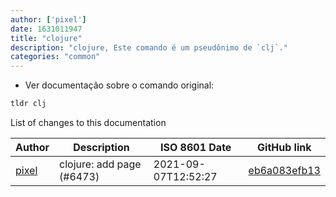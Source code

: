 ```yaml
---
author: ['pixel']
date: 1631011947
title: "clojure"
description: "clojure, Este comando é um pseudônimo de `clj`."
categories: "common"
---
```

- Ver documentação sobre o comando original:

```bash
tldr clj
```
List of changes to this documentation


Author | Description | ISO 8601 Date | GitHub link
------|-----|-----|-----
[pixel](mailto:35269695+pixelcmtd@users.noreply.github.com) | clojure: add page (#6473) | 2021-09-07T12:52:27 | [eb6a083efb13](https://github.com/tldr-pages/tldr/commit/eb6a083efb13dd6af9e01f7067497c8c1aab28b7)

